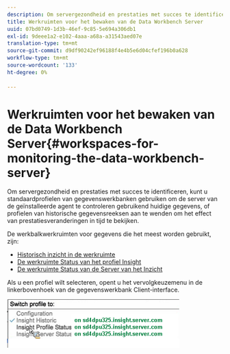 ```yaml
---
description: Om servergezondheid en prestaties met succes te identificeren, kunt u standaardprofielen van gegevenswerkbanken gebruiken om de server van de geïnstalleerde agent te controleren gebruikend huidige gegevens, of profielen van historische gegevensreeksen aan te wenden om het effect van prestatiesveranderingen in tijd te bekijken.
title: Werkruimten voor het bewaken van de Data Workbench Server
uuid: 07bd0749-1d3b-46ef-9c85-5e694a306db1
exl-id: 9deee1a2-e102-4aaa-a68a-a31543aed07e
translation-type: tm+mt
source-git-commit: d9df90242ef96188f4e4b5e6d04cfef196b0a628
workflow-type: tm+mt
source-wordcount: '133'
ht-degree: 0%

---
```


# Werkruimten voor het bewaken van de Data Workbench Server{#workspaces-for-monitoring-the-data-workbench-server}

Om servergezondheid en prestaties met succes te identificeren, kunt u standaardprofielen van gegevenswerkbanken gebruiken om de server van de geïnstalleerde agent te controleren gebruikend huidige gegevens, of profielen van historische gegevensreeksen aan te wenden om het effect van prestatiesveranderingen in tijd te bekijken.

De werkbalkwerkruimten voor gegevens die het meest worden gebruikt, zijn:

* [Historisch inzicht in de werkruimte](../../../home/monitoring-installation/monitoring-profiles/monitoring-historical-using.md#concept-4a4661f3728540e699b92dac80c44015)
* [De werkruimte Status van het profiel Insight](../../../home/monitoring-installation/monitoring-profiles/monitoring-profile-using.md#concept-b4f472ece1094abc9192d89fdce5e104)
* [De werkruimte Status van de Server van het Inzicht](../../../home/monitoring-installation/monitoring-profiles/monitoring-server-using.md#concept-b4f472ece1094abc9192d89fdce5e104)

Als u een profiel wilt selecteren, opent u het vervolgkeuzemenu in de linkerbovenhoek van de gegevenswerkbank Client-interface.

![](assets/profile_switch.png)
